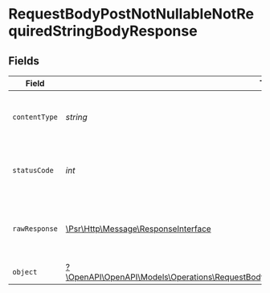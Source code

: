 # RequestBodyPostNotNullableNotRequiredStringBodyResponse


## Fields

| Field                                                                                                                                                                                     | Type                                                                                                                                                                                      | Required                                                                                                                                                                                  | Description                                                                                                                                                                               |
| ----------------------------------------------------------------------------------------------------------------------------------------------------------------------------------------- | ----------------------------------------------------------------------------------------------------------------------------------------------------------------------------------------- | ----------------------------------------------------------------------------------------------------------------------------------------------------------------------------------------- | ----------------------------------------------------------------------------------------------------------------------------------------------------------------------------------------- |
| `contentType`                                                                                                                                                                             | *string*                                                                                                                                                                                  | :heavy_check_mark:                                                                                                                                                                        | HTTP response content type for this operation                                                                                                                                             |
| `statusCode`                                                                                                                                                                              | *int*                                                                                                                                                                                     | :heavy_check_mark:                                                                                                                                                                        | HTTP response status code for this operation                                                                                                                                              |
| `rawResponse`                                                                                                                                                                             | [\Psr\Http\Message\ResponseInterface](https://www.php-fig.org/psr/psr-7/#33-psrhttpmessageresponseinterface)                                                                              | :heavy_minus_sign:                                                                                                                                                                        | Raw HTTP response; suitable for custom response parsing                                                                                                                                   |
| `object`                                                                                                                                                                                  | [?\OpenAPI\OpenAPI\Models\Operations\RequestBodyPostNotNullableNotRequiredStringBodyResponseBody](../../models/operations/RequestBodyPostNotNullableNotRequiredStringBodyResponseBody.md) | :heavy_minus_sign:                                                                                                                                                                        | OK                                                                                                                                                                                        |